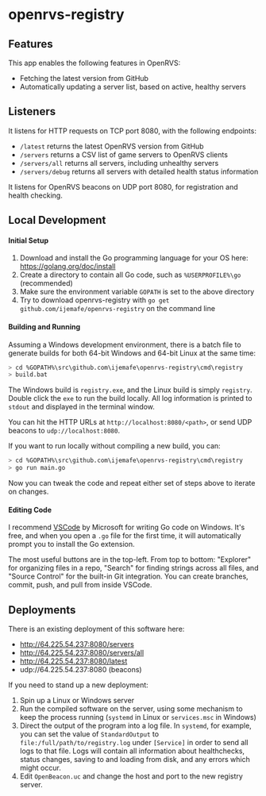 # openrvs-registry

## Features

This app enables the following features in OpenRVS:

- Fetching the latest version from GitHub
- Automatically updating a server list, based on active, healthy servers

## Listeners

It listens for HTTP requests on TCP port 8080, with the following endpoints:
- `/latest` returns the latest OpenRVS version from GitHub
- `/servers` returns a CSV list of game servers to OpenRVS clients
- `/servers/all` returns all servers, including unhealthy servers
- `/servers/debug` returns all servers with detailed health status information

It listens for OpenRVS beacons on UDP port 8080, for registration and health checking.

## Local Development

#### Initial Setup

1. Download and install the Go programming language for your OS here: https://golang.org/doc/install
1. Create a directory to contain all Go code, such as `%USERPROFILE%\go` (recommended)
1. Make sure the environment variable `GOPATH` is set to the above directory
1. Try to download openrvs-registry with `go get github.com/ijemafe/openrvs-registry` on the command line

#### Building and Running

Assuming a Windows development environment, there is a batch file to generate builds for both 64-bit Windows and 64-bit Linux at the same time:

```bash
> cd %GOPATH%\src\github.com\ijemafe\openrvs-registry\cmd\registry
> build.bat
```

The Windows build is `registry.exe`, and the Linux build is simply `registry`. Double click the `exe` to run the build locally. All log information is printed to `stdout` and displayed in the terminal window.

You can hit the HTTP URLs at `http://localhost:8080/<path>`, or send UDP beacons to `udp://localhost:8080`.

If you want to run locally without compiling a new build, you can:

```bash
> cd %GOPATH%\src\github.com\ijemafe\openrvs-registry\cmd\registry
> go run main.go
```

Now you can tweak the code and repeat either set of steps above to iterate on changes.

#### Editing Code

I recommend [VSCode](https://code.visualstudio.com/) by Microsoft for writing Go code on Windows. It's free, and when you open a `.go` file for the first time, it will automatically prompt you to install the Go extension.

The most useful buttons are in the top-left. From top to bottom: "Explorer" for organizing files in a repo, "Search" for finding strings across all files, and "Source Control" for the built-in Git integration. You can create branches, commit, push, and pull from inside VSCode.

## Deployments

There is an existing deployment of this software here:

- http://64.225.54.237:8080/servers
- http://64.225.54.237:8080/servers/all
- http://64.225.54.237:8080/latest
- udp://64.225.54.237:8080 (beacons)

If you need to stand up a new deployment:

1. Spin up a Linux or Windows server
1. Run the compiled software on the server, using some mechanism to keep the process running (`systemd` in Linux or `services.msc` in Windows)
1. Direct the output of the program into a log file. In `systemd`, for example, you can set the value of `StandardOutput` to `file:/full/path/to/registry.log` under `[Service]` in order to send all logs to that file. Logs will contain all information about healthchecks, status changes, saving to and loading from disk, and any errors which might occur.
1. Edit `OpenBeacon.uc` and change the host and port to the new registry server.
